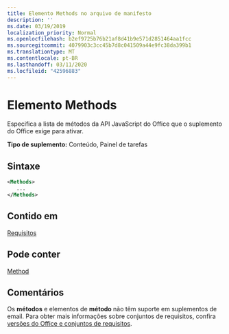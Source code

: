 ```yaml
---
title: Elemento Methods no arquivo de manifesto
description: ''
ms.date: 03/19/2019
localization_priority: Normal
ms.openlocfilehash: b2ef9725b76b21af8d41b9e571d2851464aa1fcc
ms.sourcegitcommit: 4079903c3cc45b7d8c041509a44e9fc38da399b1
ms.translationtype: MT
ms.contentlocale: pt-BR
ms.lasthandoff: 03/11/2020
ms.locfileid: "42596883"
---
```

# <a name="methods-element"></a>Elemento Methods

Especifica a lista de métodos da API JavaScript do Office que o suplemento do Office exige para ativar.

**Tipo de suplemento:** Conteúdo, Painel de tarefas

## <a name="syntax"></a>Sintaxe

```XML
<Methods>
   ...
</Methods>
```

## <a name="contained-in"></a>Contido em

[Requisitos](requirements.md)

## <a name="can-contain"></a>Pode conter

[Method](method.md)

## <a name="remarks"></a>Comentários

Os **métodos** e elementos de **método** não têm suporte em suplementos de email. Para obter mais informações sobre conjuntos de requisitos, confira [versões do Office e conjuntos de requisitos](../../develop/office-versions-and-requirement-sets.md).
